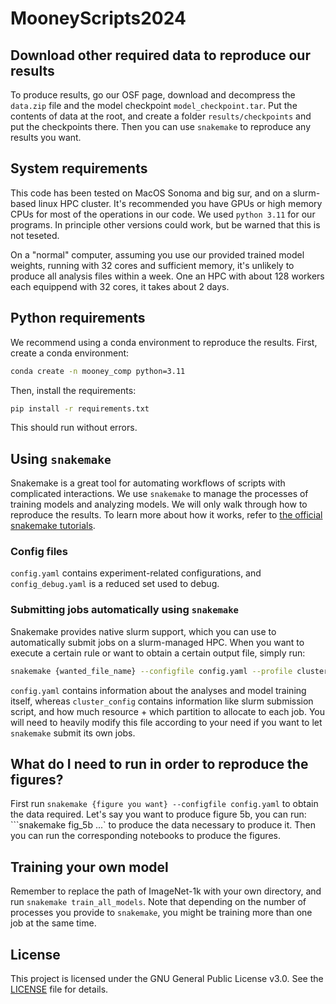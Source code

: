 # MooneyScripts2024
## Download other required data to reproduce our results
To produce results, go our OSF page, download and decompress the `data.zip` file and the model checkpoint `model_checkpoint.tar`. Put the contents of data at the root, and create a folder `results/checkpoints` and put the checkpoints there. Then you can use `snakemake` to reproduce any results you want.

## System requirements
This code has been tested on MacOS Sonoma and big sur, and on a slurm-based linux HPC cluster. It's recommended you have GPUs or high memory CPUs for most of the operations in our code. We used `python 3.11` for our programs. In principle other versions could work, but be warned that this is not teseted.

On a "normal" computer, assuming you use our provided trained model weights, running with 32 cores and sufficient memory, it's unlikely to produce all analysis files within a week. One an HPC with about 128 workers each equippend with 32 cores, it takes about 2 days.

## Python requirements
We recommend using a conda environment to reproduce the results. First, create a conda environment: 
```bash
conda create -n mooney_comp python=3.11
```

Then, install the requirements:
```bash
pip install -r requirements.txt
```

This should run without errors.

## Using `snakemake`
Snakemake is a great tool for automating workflows of scripts with complicated interactions. We use `snakemake` to manage the processes of training models and analyzing models. We will only walk through how to reproduce the results. To learn more about how it works, refer to [the official snakemake tutorials](https://snakemake.readthedocs.io/en/stable/tutorial/tutorial.html).

### Config files
`config.yaml` contains experiment-related configurations, and `config_debug.yaml` is a reduced set used to debug.

### Submitting jobs automatically using `snakemake`
Snakemake provides native slurm support, which you can use to automatically submit jobs on a slurm-managed HPC. When you want to execute a certain rule or want to obtain a certain output file, simply run:
```bash
snakemake {wanted_file_name} --configfile config.yaml --profile cluster_config
```

`config.yaml` contains information about the analyses and model training itself, whereas `cluster_config` contains information like slurm submission script, and how much resource + which partition to allocate to each job. You will need to heavily modify this file according to your need if you want to let `snakemake` submit its own jobs.

## What do I need to run in order to reproduce the figures?
First run `snakemake {figure you want} --configfile config.yaml` to obtain the data required. Let's say you want to produce figure 5b, you can run: ```snakemake fig_5b ...` to produce the data necessary to produce it. Then you can run the corresponding notebooks to produce the figures.

## Training your own model
Remember to replace the path of ImageNet-1k with your own directory, and run `snakemake train_all_models`. Note that depending on the number of processes you provide to `snakemake`, you might be training more than one job at the same time.

## License
This project is licensed under the GNU General Public License v3.0. See the [LICENSE](LICENSE) file for details.
